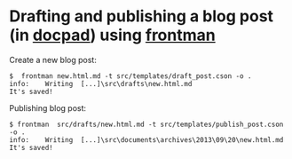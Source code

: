 Drafting and publishing a blog post (in [docpad](https://github.com/bevry/docpad)) using [frontman](https://github.com/Hypercubed/frontman)
===

Create a new blog post:

    $  frontman new.html.md -t src/templates/draft_post.cson -o .
    info:    Writing  [...]\src\drafts\new.html.md
    It's saved!
  
Publishing blog post:

    $ frontman  src/drafts/new.html.md -t src/templates/publish_post.cson -o .
    info:    Writing  [...]\src\documents\archives\2013\09\20\new.html.md
    It's saved!